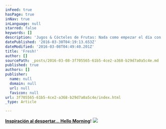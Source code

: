 ```yaml
---
inFeed: true
hasPage: true
inNav: true
inLanguage: null
starred: false
keywords: []
description: 'Jugos & Cócteles de Frutas: Nada como empezar el día con un saludable y nutritivo jugo o una mezcla de deliciosas frutas frescas.'
datePublished: '2016-03-30T04:19:13.653Z'
dateModified: '2016-03-08T04:49:40.201Z'
title: 'Fresh!'
author: []
sourcePath: _posts/2016-03-08-3f705565-61b5-4ce2-a368-b29d7a0a5c4e.md
published: true
authors: []
publisher:
  name: null
  domain: null
  url: null
  favicon: null
url: 3f705565-61b5-4ce2-a368-b29d7a0a5c4e/index.html
_type: Article

---
```

**[Inspiración al despertar... Hello Morning][0]**!
![](https://the-grid-user-content.s3-us-west-2.amazonaws.com/216d4ac1-d034-46b5-b233-847f061d7117.jpg)

[0]: null